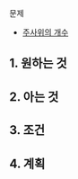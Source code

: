 문제
- [주사위의 개수](https://school.programmers.co.kr/learn/courses/30/lessons/120845)

## 1. 원하는 것

## 2. 아는 것

## 3. 조건

## 4. 계획
